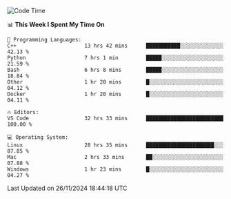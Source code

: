 
<!--START_SECTION:waka-->
![Code Time](http://img.shields.io/badge/Code%20Time-2%2C810%20hrs%2036%20mins-blue)

📊 **This Week I Spent My Time On** 

```text
💬 Programming Languages: 
C++                      13 hrs 42 mins      ███████████░░░░░░░░░░░░░░   42.13 % 
Python                   7 hrs 1 min         █████░░░░░░░░░░░░░░░░░░░░   21.59 % 
Bash                     6 hrs 8 mins        █████░░░░░░░░░░░░░░░░░░░░   18.84 % 
Other                    1 hr 20 mins        █░░░░░░░░░░░░░░░░░░░░░░░░   04.12 % 
Docker                   1 hr 20 mins        █░░░░░░░░░░░░░░░░░░░░░░░░   04.11 % 

🔥 Editors: 
VS Code                  32 hrs 33 mins      █████████████████████████   100.00 % 

💻 Operating System: 
Linux                    28 hrs 35 mins      ██████████████████████░░░   87.85 % 
Mac                      2 hrs 33 mins       ██░░░░░░░░░░░░░░░░░░░░░░░   07.88 % 
Windows                  1 hr 23 mins        █░░░░░░░░░░░░░░░░░░░░░░░░   04.27 % 
```


 Last Updated on 26/11/2024 18:44:18 UTC
<!--END_SECTION:waka-->

